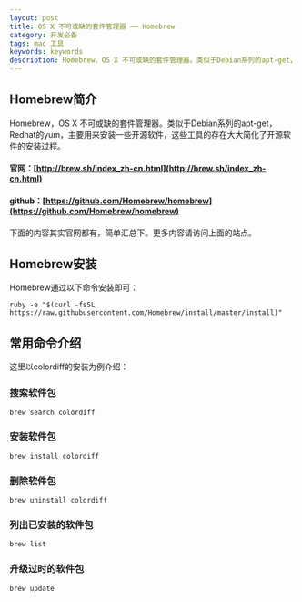 ```yaml
---
layout: post
title: OS X 不可或缺的套件管理器 —— Homebrew
category: 开发必备
tags: mac 工具
keywords: keywords
description: Homebrew，OS X 不可或缺的套件管理器。类似于Debian系列的apt-get，Redhat的yum，主要用来安装一些开源软件，这些工具的存在大大简化了开源软件的安装过程。
---
```


## Homebrew简介

Homebrew，OS X 不可或缺的套件管理器。类似于Debian系列的apt-get，Redhat的yum，主要用来安装一些开源软件，这些工具的存在大大简化了开源软件的安装过程。

#### 官网：[http://brew.sh/index_zh-cn.html](http://brew.sh/index_zh-cn.html)

#### github：[https://github.com/Homebrew/homebrew](https://github.com/Homebrew/homebrew)

下面的内容其实官网都有，简单汇总下。更多内容请访问上面的站点。

## Homebrew安装

Homebrew通过以下命令安装即可：

	ruby -e "$(curl -fsSL https://raw.githubusercontent.com/Homebrew/install/master/install)"


## 常用命令介绍

这里以colordiff的安装为例介绍：

### 搜索软件包

	brew search colordiff

### 安装软件包

	brew install colordiff

### 删除软件包

	brew uninstall colordiff
		
### 列出已安装的软件包

	brew list
	
### 升级过时的软件包

	brew update